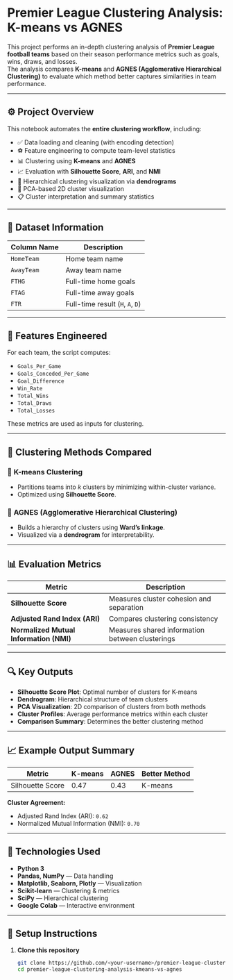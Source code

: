 

#  Premier League Clustering Analysis: K-means vs AGNES

This project performs an in-depth clustering analysis of **Premier League football teams** based on their season performance metrics such as goals, wins, draws, and losses.  
The analysis compares **K-means** and **AGNES (Agglomerative Hierarchical Clustering)** to evaluate which method better captures similarities in team performance.

---

## ⚙️ Project Overview

This notebook automates the **entire clustering workflow**, including:
- ✅ Data loading and cleaning (with encoding detection)
- ⚽ Feature engineering to compute team-level statistics
- 📊 Clustering using **K-means** and **AGNES**
- 📈 Evaluation with **Silhouette Score**, **ARI**, and **NMI**
- 🌿 Hierarchical clustering visualization via **dendrograms**
- 🧩 PCA-based 2D cluster visualization
- 📋 Cluster interpretation and summary statistics

---

## 📂 Dataset Information



| Column Name | Description |
|--------------|--------------|
| `HomeTeam` | Home team name |
| `AwayTeam` | Away team name |
| `FTHG` | Full-time home goals |
| `FTAG` | Full-time away goals |
| `FTR` | Full-time result (`H`, `A`, `D`) |




---

## 🚀 Features Engineered

For each team, the script computes:
- `Goals_Per_Game`
- `Goals_Conceded_Per_Game`
- `Goal_Difference`
- `Win_Rate`
- `Total_Wins`
- `Total_Draws`
- `Total_Losses`

These metrics are used as inputs for clustering.

---

## 🧮 Clustering Methods Compared

### 🔹 **K-means Clustering**
- Partitions teams into *k* clusters by minimizing within-cluster variance.
- Optimized using **Silhouette Score**.

### 🔹 **AGNES (Agglomerative Hierarchical Clustering)**
- Builds a hierarchy of clusters using **Ward’s linkage**.
- Visualized via a **dendrogram** for interpretability.

---

## 📊 Evaluation Metrics

| Metric | Description |
|---------|--------------|
| **Silhouette Score** | Measures cluster cohesion and separation |
| **Adjusted Rand Index (ARI)** | Compares clustering consistency |
| **Normalized Mutual Information (NMI)** | Measures shared information between clusterings |

---

## 🔍 Key Outputs

- **Silhouette Score Plot**: Optimal number of clusters for K-means
- **Dendrogram**: Hierarchical structure of team clusters
- **PCA Visualization**: 2D comparison of clusters from both methods
- **Cluster Profiles**: Average performance metrics within each cluster
- **Comparison Summary**: Determines the better clustering method

---

## 📈 Example Output Summary

| Metric | K-means | AGNES | Better Method |
|---------|----------|--------|----------------|
| Silhouette Score | 0.47 | 0.43 | K-means |

**Cluster Agreement:**
- Adjusted Rand Index (ARI): `0.62`  
- Normalized Mutual Information (NMI): `0.70`

---



## 🧠 Technologies Used

- **Python 3**
- **Pandas, NumPy** — Data handling
- **Matplotlib, Seaborn, Plotly** — Visualization
- **Scikit-learn** — Clustering & metrics
- **SciPy** — Hierarchical clustering
- **Google Colab** — Interactive environment

---

## 🧰 Setup Instructions

1. **Clone this repository**
   ```bash
   git clone https://github.com/<your-username>/premier-league-clustering-analysis-kmeans-vs-agnes.git
   cd premier-league-clustering-analysis-kmeans-vs-agnes


